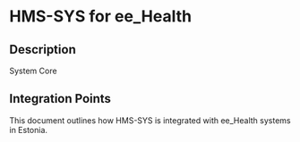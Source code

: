# HMS-SYS for ee_Health

## Description

System Core

## Integration Points

This document outlines how HMS-SYS is integrated with ee_Health systems in Estonia.
